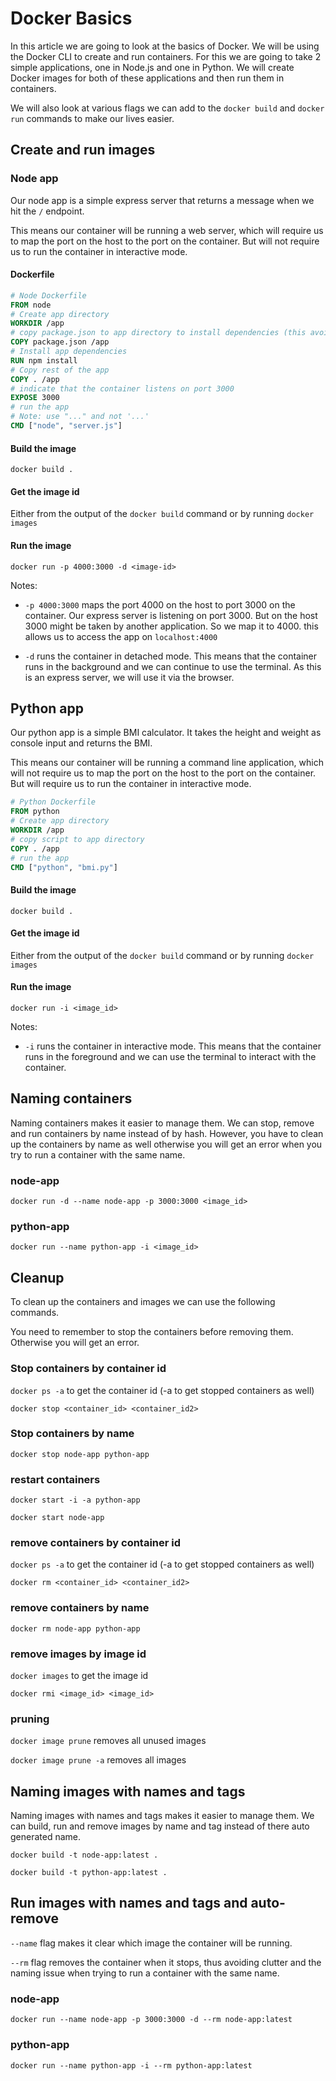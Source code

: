 # Docker Basics

In this article we are going to look at the basics of Docker. We will be using the Docker CLI to create and run containers. For this we are going to take 2 simple applications, one in Node.js and one in Python. We will create Docker images for both of these applications and then run them in containers.

We will also look at various flags we can add to the `docker build` and `docker run` commands to make our lives easier.

## Create and run images

### Node app

Our node app is a simple express server that returns a message when we hit the `/` endpoint.

This means our container will be running a web server, which will require us to map the port on the host to the port on the container. But will not require us to run the container in interactive mode.

#### Dockerfile

```dockerfile
# Node Dockerfile
FROM node
# Create app directory
WORKDIR /app
# copy package.json to app directory to install dependencies (this avoids reinstalling dependencies on every build when the dependencies are not changed)
COPY package.json /app
# Install app dependencies
RUN npm install
# Copy rest of the app
COPY . /app
# indicate that the container listens on port 3000
EXPOSE 3000
# run the app
# Note: use "..." and not '...'
CMD ["node", "server.js"]
```

#### Build the image

`docker build .`

#### Get the image id

Either from the output of the `docker build` command or by running `docker images`

#### Run the image

`docker run -p 4000:3000 -d <image-id>`

Notes:

- `-p 4000:3000` maps the port 4000 on the host to port 3000 on the container. Our express server is listening on port 3000. But on the host 3000 might be taken by another application. So we map it to 4000. this allows us to access the app on `localhost:4000`

- `-d` runs the container in detached mode. This means that the container runs in the background and we can continue to use the terminal. As this is an express server, we will use it via the browser.

## Python app

Our python app is a simple BMI calculator. It takes the height and weight as console input and returns the BMI.

This means our container will be running a command line application, which will not require us to map the port on the host to the port on the container. But will require us to run the container in interactive mode.

```dockerfile
# Python Dockerfile
FROM python
# Create app directory
WORKDIR /app
# copy script to app directory
COPY . /app
# run the app
CMD ["python", "bmi.py"]
```

#### Build the image

`docker build .`

#### Get the image id

Either from the output of the `docker build` command or by running `docker images`

#### Run the image

`docker run -i <image_id>`

Notes:

- `-i` runs the container in interactive mode. This means that the container runs in the foreground and we can use the terminal to interact with the container.

## Naming containers

Naming containers makes it easier to manage them. We can stop, remove and run containers by name instead of by hash. However, you have to clean up the containers by name as well otherwise you will get an error when you try to run a container with the same name.

### node-app

`docker run -d --name node-app -p 3000:3000 <image_id>`

### python-app

`docker run --name python-app -i <image_id>`

## Cleanup

To clean up the containers and images we can use the following commands.

You need to remember to stop the containers before removing them. Otherwise you will get an error.

### Stop containers by container id

`docker ps -a` to get the container id (-a to get stopped containers as well)

`docker stop <container_id> <container_id2>`

### Stop containers by name

`docker stop node-app python-app`

### restart containers

`docker start -i -a python-app`

`docker start node-app`

### remove containers by container id

`docker ps -a` to get the container id (-a to get stopped containers as well)

`docker rm <container_id> <container_id2>`

### remove containers by name

`docker rm node-app python-app`

### remove images by image id

`docker images` to get the image id

`docker rmi <image_id> <image_id>`

### pruning

`docker image prune` removes all unused images

`docker image prune -a` removes all images

## Naming images with names and tags

Naming images with names and tags makes it easier to manage them. We can build, run and remove images by name and tag instead of there auto generated name.

`docker build -t node-app:latest .`

`docker build -t python-app:latest .`

## Run images with names and tags and auto-remove

`--name` flag makes it clear which image the container will be running.

`--rm` flag removes the container when it stops, thus avoiding clutter and the naming issue when trying to run a container with the same name.

### node-app

`docker run --name node-app -p 3000:3000 -d --rm node-app:latest`

### python-app

`docker run --name python-app -i --rm python-app:latest`
